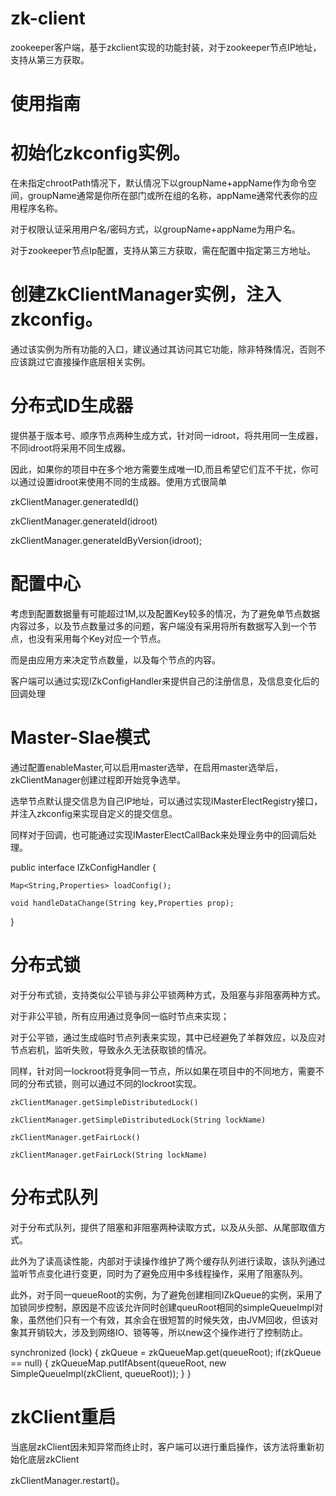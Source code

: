 # zk-client
zookeeper客户端，基于zkclient实现的功能封装，对于zookeeper节点IP地址，支持从第三方获取。

# 使用指南

# 初始化zkconfig实例。
在未指定chrootPath情况下，默认情况下以groupName+appName作为命令空间，groupName通常是你所在部门或所在组的名称，appName通常代表你的应用程序名称。

 对于权限认证采用用户名/密码方式，以groupName+appName为用户名。

 对于zookeeper节点Ip配置，支持从第三方获取，需在配置中指定第三方地址。

# 创建ZkClientManager实例，注入zkconfig。
通过该实例为所有功能的入口，建议通过其访问其它功能，除非特殊情况，否则不应该跳过它直接操作底层相关实例。

# 分布式ID生成器
提供基于版本号、顺序节点两种生成方式，针对同一idroot，将共用同一生成器，不同idroot将采用不同生成器。

因此，如果你的项目中在多个地方需要生成唯一ID,而且希望它们互不干扰，你可以通过设置idroot来使用不同的生成器。使用方式很简单

  zkClientManager.generatedId()
  
  zkClientManager.generateId(idroot)
  
  zkClientManager.generateIdByVersion(idroot);
  

# 配置中心
考虑到配置数据量有可能超过1M,以及配置Key较多的情况，为了避免单节点数据内容过多，以及节点数量过多的问题，客户端没有采用将所有数据写入到一个节点，也没有采用每个Key对应一个节点。

而是由应用方来决定节点数量，以及每个节点的内容。

客户端可以通过实现IZkConfigHandler来提供自己的注册信息，及信息变化后的回调处理

# Master-Slae模式
通过配置enableMaster,可以启用master选举，在启用master选举后，zkClientManager创建过程即开始竞争选举。

选举节点默认提交信息为自己IP地址，可以通过实现IMasterElectRegistry接口，并注入zkconfig来实现自定义的提交信息。

同样对于回调，也可能通过实现IMasterElectCallBack来处理业务中的回调后处理。

public interface IZkConfigHandler {
	
	Map<String,Properties> loadConfig();
	
	void handleDataChange(String key,Properties prop);
}

# 分布式锁
对于分布式锁，支持类似公平锁与非公平锁两种方式，及阻塞与非阻塞两种方式。

对于非公平锁，所有应用通过竞争同一临时节点来实现；

对于公平锁，通过生成临时节点列表来实现，其中已经避免了羊群效应，以及应对节点宕机，监听失败，导致永久无法获取锁的情况。

同样，针对同一lockroot将竞争同一节点，所以如果在项目中的不同地方，需要不同的分布式锁，则可以通过不同的lockroot实现。


    zkClientManager.getSimpleDistributedLock()
    
    zkClientManager.getSimpleDistributedLock(String lockName)
    
    zkClientManager.getFairLock()
    
    zkClientManager.getFairLock(String lockName)
    

# 分布式队列
对于分布式队列，提供了阻塞和非阻塞两种读取方式，以及从头部、从尾部取值方式。

此外为了读高读性能，内部对于读操作维护了两个缓存队列进行读取，该队列通过监听节点变化进行变更，同时为了避免应用中多线程操作，采用了阻塞队列。

  此外，对于同一queueRoot的实例，为了避免创建相同IZkQueue的实例，采用了加锁同步控制，原因是不应该允许同时创建queuRoot相同的simpleQueueImpl对象，虽然他们只有一个有效，其余会在很短暂的时候失效，由JVM回收，但该对象其开销较大，涉及到网络IO、锁等等，所以new这个操作进行了控制防止。
  
  synchronized (lock) { 
			 zkQueue = zkQueueMap.get(queueRoot);
			 if(zkQueue == null) {
				 zkQueueMap.putIfAbsent(queueRoot, new SimpleQueueImpl(zkClient, queueRoot));
			 }
		}
  
# zkClient重启
当底层zkClient因未知异常而终止时，客户端可以进行重启操作，该方法将重新初始化底层zkClient

zkClientManager.restart()。

